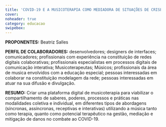 ```yaml
---
title: 'COVID-19 E A MUSICOTERAPIA COMO MEDIADORA DE SITUAÇÕES DE CRISE EM MULTIPLOS CONTEXTO'
cover: 
noheader: true
category: educacao
swipebox: 
---
```

  
**PROPONENTES:**
Beatriz Salles
  
**PERFIL DE COLABORADORES:** desenvolvedores; designers de interfaces; comunicadores; profissionais com experiência na constituição de redes digitais colaborativas; profissionais especialistas em processos digitais de comunicação interativa; Musicoterapeutas; Músicos; profissionais da área de musica envolvidos com a educação especial; pessoas interessadas em colaborar na constituição modelagem da rede; pessoas interessadas em atuar na sua difusão e divulgação.
  
**RESUMO:**
Criar uma plataforma digital de musicoterapia para viabilizar o compartilhamento de saberes, poderes, processos e práticas nas modalidades coletiva e individual, em diferentes tipos de abordagens (síncronas, assíncronas, receptivas e interativas) utilizando a música tanto como terapia, quanto como potencial terapêutico na gestão, mediação e mitigação de danos no combate ao COVID-19.